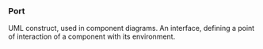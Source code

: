### Port

UML construct, used in component diagrams. An interface,
defining a point of interaction of a component
with its environment.


